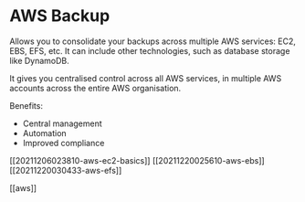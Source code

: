 # AWS Backup

Allows you to consolidate your backups across multiple AWS services: EC2, EBS, EFS, etc. It can include other technologies, such as database storage like DynamoDB.

It gives you centralised control across all AWS services, in multiple AWS accounts across the entire AWS organisation.

Benefits:
- Central management
- Automation
- Improved compliance

[[20211206023810-aws-ec2-basics]]
[[20211220025610-aws-ebs]]
[[20211220030433-aws-efs]]

[[aws]]
